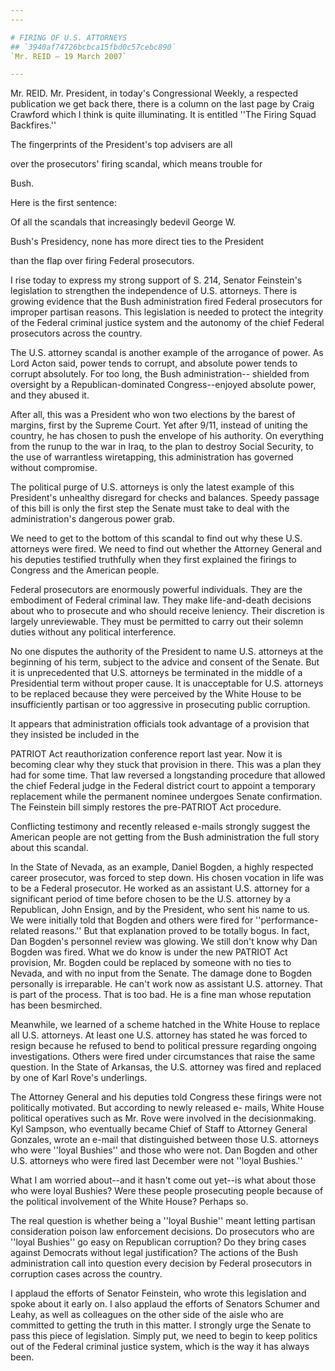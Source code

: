 ```yaml
---
---

# FIRING OF U.S. ATTORNEYS
## `3940af74726bcbca15fbd0c57cebc890`
`Mr. REID — 19 March 2007`

---
```



Mr. REID. Mr. President, in today's Congressional Weekly, a respected 
publication we get back there, there is a column on the last page by 
Craig Crawford which I think is quite illuminating. It is entitled 
''The Firing Squad Backfires.''




 The fingerprints of the President's top advisers are all 


 over the prosecutors' firing scandal, which means trouble for 


 Bush.


Here is the first sentence:




 Of all the scandals that increasingly bedevil George W. 


 Bush's Presidency, none has more direct ties to the President 


 than the flap over firing Federal prosecutors.


I rise today to express my strong support of S. 214, Senator 
Feinstein's legislation to strengthen the independence of U.S. 
attorneys. There is growing evidence that the Bush administration fired 
Federal prosecutors for improper partisan reasons. This legislation is 
needed to protect the integrity of the Federal criminal justice system 
and the autonomy of the chief Federal prosecutors across the country.

The U.S. attorney scandal is another example of the arrogance of 
power. As Lord Acton said, power tends to corrupt, and absolute power 
tends to corrupt absolutely. For too long, the Bush administration--
shielded from oversight by a Republican-dominated Congress--enjoyed 
absolute power, and they abused it.

After all, this was a President who won two elections by the barest 
of margins, first by the Supreme Court. Yet after 9/11, instead of 
uniting the country, he has chosen to push the envelope of his 
authority. On everything from the runup to the war in Iraq, to the plan 
to destroy Social Security, to the use of warrantless wiretapping, this 
administration has governed without compromise.

The political purge of U.S. attorneys is only the latest example of 
this President's unhealthy disregard for checks and balances. Speedy 
passage of this bill is only the first step the Senate must take to 
deal with the administration's dangerous power grab.

We need to get to the bottom of this scandal to find out why these 
U.S. attorneys were fired. We need to find out whether the Attorney 
General and his deputies testified truthfully when they first explained 
the firings to Congress and the American people.

Federal prosecutors are enormously powerful individuals. They are the 
embodiment of Federal criminal law. They make life-and-death decisions 
about who to prosecute and who should receive leniency. Their 
discretion is largely unreviewable. They must be permitted to carry out 
their solemn duties without any political interference.

No one disputes the authority of the President to name U.S. attorneys 
at the beginning of his term, subject to the advice and consent of the 
Senate. But it is unprecedented that U.S. attorneys be terminated in 
the middle of a Presidential term without proper cause. It is 
unacceptable for U.S. attorneys to be replaced because they were 
perceived by the White House to be insufficiently partisan or too 
aggressive in prosecuting public corruption.

It appears that administration officials took advantage of a 
provision that they insisted be included in the


PATRIOT Act reauthorization conference report last year. Now it is 
becoming clear why they stuck that provision in there. This was a plan 
they had for some time. That law reversed a longstanding procedure that 
allowed the chief Federal judge in the Federal district court to 
appoint a temporary replacement while the permanent nominee undergoes 
Senate confirmation. The Feinstein bill simply restores the pre-PATRIOT 
Act procedure.


Conflicting testimony and recently released e-mails strongly suggest 
the American people are not getting from the Bush administration the 
full story about this scandal.

In the State of Nevada, as an example, Daniel Bogden, a highly 
respected career prosecutor, was forced to step down. His chosen 
vocation in life was to be a Federal prosecutor. He worked as an 
assistant U.S. attorney for a significant period of time before chosen 
to be the U.S. attorney by a Republican, John Ensign, and by the 
President, who sent his name to us. We were initially told that Bogden 
and others were fired for ''performance-related reasons.'' But that 
explanation proved to be totally bogus. In fact, Dan Bogden's personnel 
review was glowing. We still don't know why Dan Bogden was fired. What 
we do know is under the new PATRIOT Act provision, Mr. Bogden could be 
replaced by someone with no ties to Nevada, and with no input from the 
Senate. The damage done to Bogden personally is irreparable. He can't 
work now as assistant U.S. attorney. That is part of the process. That 
is too bad. He is a fine man whose reputation has been besmirched.

Meanwhile, we learned of a scheme hatched in the White House to 
replace all U.S. attorneys. At least one U.S. attorney has stated he 
was forced to resign because he refused to bend to political pressure 
regarding ongoing investigations. Others were fired under circumstances 
that raise the same question. In the State of Arkansas, the U.S. 
attorney was fired and replaced by one of Karl Rove's underlings.

The Attorney General and his deputies told Congress these firings 
were not politically motivated. But according to newly released e-
mails, White House political operatives such as Mr. Rove were involved 
in the decisionmaking. Kyl Sampson, who eventually became Chief of 
Staff to Attorney General Gonzales, wrote an e-mail that distinguished 
between those U.S. attorneys who were ''loyal Bushies'' and those who 
were not. Dan Bogden and other U.S. attorneys who were fired last 
December were not ''loyal Bushies.''

What I am worried about--and it hasn't come out yet--is what about 
those who were loyal Bushies? Were these people prosecuting people 
because of the political involvement of the White House? Perhaps so.

The real question is whether being a ''loyal Bushie'' meant letting 
partisan consideration poison law enforcement decisions. Do prosecutors 
who are ''loyal Bushies'' go easy on Republican corruption? Do they 
bring cases against Democrats without legal justification? The actions 
of the Bush administration call into question every decision by Federal 
prosecutors in corruption cases across the country.

I applaud the efforts of Senator Feinstein, who wrote this 
legislation and spoke about it early on. I also applaud the efforts of 
Senators Schumer and Leahy, as well as colleagues on the other side of 
the aisle who are committed to getting the truth in this matter. I 
strongly urge the Senate to pass this piece of legislation. Simply put, 
we need to begin to keep politics out of the Federal criminal justice 
system, which is the way it has always been.
